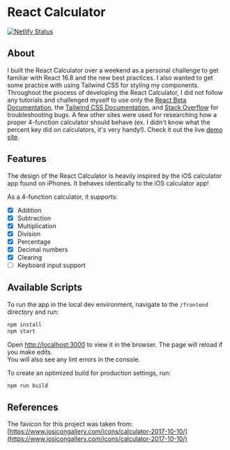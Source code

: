 # React Calculator

[![Netlify Status](https://api.netlify.com/api/v1/badges/5c9f1380-514d-450c-9656-2374ede3396a/deploy-status)](https://app.netlify.com/sites/react-ios-calculator-clone/deploys)

## About

I built the React Calculator over a weekend as a personal challenge to get familiar with React 16.8 and the new best practices. I also wanted to get some practice with using Tailwind CSS for styling my components. Throughout the process of developing the React Calculator, I did not follow any tutorials and challenged myself to use only the [React Beta Documentation](https://beta.reactjs.org), the [Tailwind CSS Documentation](https://tailwindcss.com), and [Stack Overflow](https://stackoverflow.com) for troubleshooting bugs. A few other sites were used for researching how a proper 4-function calculator should behave (ex. I didn't know what the percent key did on calculators, it's very handy!). Check it out the live [demo site](https://react-ios-calculator-clone.netlify.app).

## Features

The design of the React Calculator is heavily inspired by the iOS calculator app found on iPhones. It behaves identically to the iOS calculator app!

As a 4-function calculator, it supports:

- [x] Addition
- [x] Subtraction
- [x] Multiplication
- [x] Division
- [x] Percentage
- [x] Decimal numbers
- [x] Clearing
- [ ] Keyboard input support

## Available Scripts

To run the app in the local dev environment, navigate to the `/frontend` directory and run:

```zsh
npm install
npm start
```

Open [http://localhost:3000](http://localhost:3000) to view it in the browser.
The page will reload if you make edits.\
You will also see any lint errors in the console.

To create an optimized build for production settings, run:

```zsh
npm run build
```

## References

The favicon for this project was taken from: [https://www.iosicongallery.com/icons/calculator-2017-10-10/](https://www.iosicongallery.com/icons/calculator-2017-10-10/)
